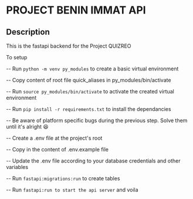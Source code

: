 # PROJECT BENIN IMMAT API

## Description

This is the fastapi backend for the Project QUIZREO

To setup 

-- Run `python -m venv py_modules` to create a basic virtual environment

-- Copy content of root file quick_aliases in py_modules/bin/activate

-- Run `source py_modules/bin/activate` to activate the created virtual environment

-- Run `pip install -r requirements.txt` to install the dependancies

-- Be aware of platform specific bugs during the previous step. Solve them until it's alright 😆️

-- Create a .env file at the project's root

-- Copy in the content of .env.example file 

-- Update the .env file according to your database credentials and other variables

-- Run `fastapi:migrations:run` to create tables

-- Run `fastapi:run to start the api server` and voila
